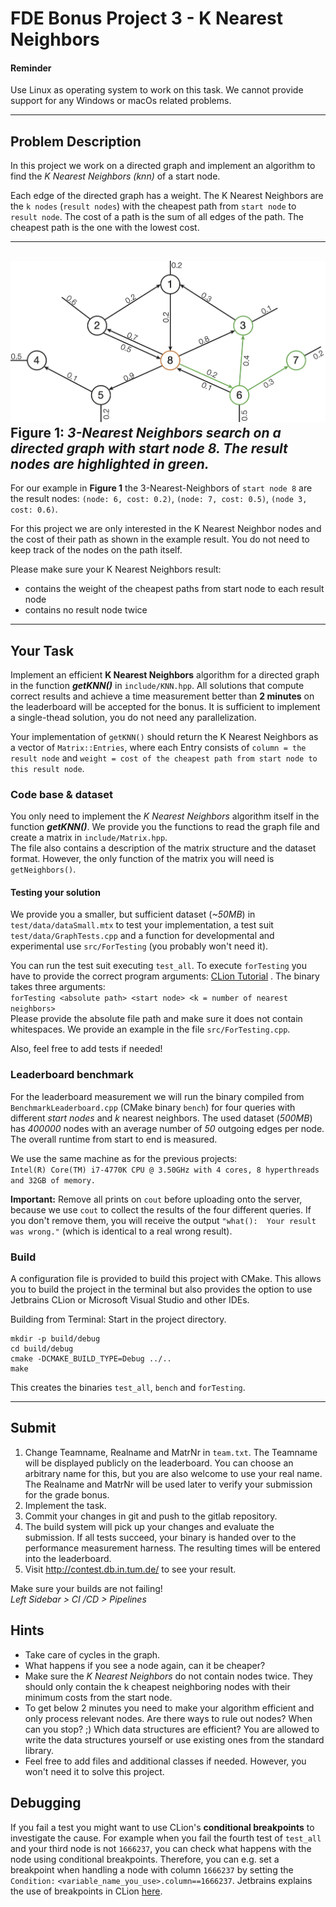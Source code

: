 # FDE Bonus Project 3 - K Nearest Neighbors

#### Reminder

Use Linux as operating system to work on this task. We cannot provide support for any Windows or macOs related problems.

---
## Problem Description

In this project we work on a directed graph and implement an algorithm to find the _K Nearest Neighbors (knn)_ of a start node.

Each edge of the directed graph has a weight.
The K Nearest Neighbors are the `k nodes` (`result nodes`) with the cheapest path from `start node` to `result node`.
The cost of a path is the sum of all edges of the path.
The cheapest path is the one with the lowest cost.

---
![](Graph.png)
**Figure 1:** *3-Nearest Neighbors search on a directed graph with start node 8. The result nodes are highlighted in green.*
---

For our example in **Figure 1** the 3-Nearest-Neighbors of `start node 8` are the result nodes: `(node: 6, cost: 0.2)`, `(node: 7, cost: 0.5)`, `(node 3, cost: 0.6)`.

For this project we are only interested in the K Nearest Neighbor nodes and the cost of their path as shown in the example result.
You do not need to keep track of the nodes on the path itself.

Please make sure your K Nearest Neighbors result:
- contains the weight of the cheapest paths from start node to each result node 
- contains no result node twice

---
## Your Task

Implement an efficient **K Nearest Neighbors** algorithm for a directed graph in the function **_getKNN()_**
in `include/KNN.hpp`. All solutions that compute correct results and achieve a time measurement better than **2
minutes** on the leaderboard will be accepted for the bonus. It is sufficient to implement a single-thead solution, you
do not need any parallelization.

Your implementation of `getKNN()` should return the K Nearest Neighbors as a vector of `Matrix::Entries`, where each Entry
consists of `column = the result node` and `weight = cost of the cheapest path from start node to this result node`.

### Code base & dataset

You only need to implement the *K Nearest Neighbors* algorithm itself in the function **_getKNN()_**. We provide you the
functions to read the graph file and create a matrix in ```include/Matrix.hpp```.  
The file also contains a description of the matrix structure and the dataset format. However, the only function of the
matrix you will need is ```getNeighbors()```.

#### Testing your solution

We provide you a smaller, but sufficient dataset (*~50MB*) in ```test/data/dataSmall.mtx``` to test your implementation,
a test suit ```test/data/GraphTests.cpp``` and a function for developmental and experimental use ```src/ForTesting```
(you probably won't need it).

You can run the test suit executing ```test_all```. To execute ```forTesting``` you have to provide the correct program
arguments: [CLion Tutorial](https://www.jetbrains.com/help/objc/add-environment-variables-and-program-arguments.html#add-program-arguments)
. The binary takes three arguments: <br>
```forTesting <absolute path> <start node> <k = number of nearest neighbors>``` <br>
Please provide the absolute file path and make sure it does not contain whitespaces. We provide an example in the
file ```src/ForTesting.cpp```.

Also, feel free to add tests if needed!

### Leaderboard benchmark

For the leaderboard measurement we will run the binary compiled from `BenchmarkLeaderboard.cpp` (CMake binary `bench`)
for four queries with different *start nodes* and *k* nearest neighbors. The used dataset (*500MB*) has *400000* nodes
with an average number of *50* outgoing edges per node. The overall runtime from start to end is measured.<br>

We use the same machine as for the previous projects: <br>
```Intel(R) Core(TM) i7-4770K CPU @ 3.50GHz with 4 cores, 8 hyperthreads and 32GB of memory.```

**Important:** Remove all prints on `cout` before uploading onto the server, because we use `cout` to collect the
results of the four different queries. If you don't remove them, you will receive the
output `"what():  Your result was wrong."` (which is identical to a real wrong result).

### Build

A configuration file is provided to build this project with CMake. This allows you to build the project
in the terminal but also provides the option to use Jetbrains CLion or Microsoft Visual Studio and other
IDEs.

Building from Terminal:
Start in the project directory.

```
mkdir -p build/debug
cd build/debug
cmake -DCMAKE_BUILD_TYPE=Debug ../..
make
```

This creates the binaries `test_all`, `bench` and `forTesting`.

---
## Submit
1. Change Teamname, Realname and MatrNr in `team.txt`.
   The Teamname will be displayed publicly on the leaderboard.
   You can choose an arbitrary name for this, but you are also welcome to use your real name.
   The Realname and MatrNr will be used later to verify your submission for the grade bonus.
2. Implement the task.
3. Commit your changes in git and push to the gitlab repository.
4. The build system will pick up your changes and evaluate the submission.
   If all tests succeed, your binary is handed over to the performance measurement harness.
   The resulting times will be entered into the leaderboard.
5. Visit http://contest.db.in.tum.de/ to see your result.

Make sure your builds are not failing! <br/>
*Left Sidebar > CI /CD > Pipelines*


## Hints

- Take care of cycles in the graph.
- What happens if you see a node again, can it be cheaper?
- Make sure the *K Nearest Neighbors* do not contain nodes twice. They should only contain the k cheapest neighboring
  nodes with their minimum costs from the start node.
- To get below 2 minutes you need to make your algorithm efficient and only process relevant nodes. Are there ways to
  rule out nodes? When can you stop? ;) Which data structures are efficient? You are allowed to write the data
  structures yourself or use existing ones from the standard library.
- Feel free to add files and additional classes if needed. However, you won't need it to solve this project.

## Debugging

If you fail a test you might want to use CLion's **conditional breakpoints** to investigate the cause. For example when
you fail the fourth test of `test_all` and your third node is not `1666237`, you can check what happens with the node
using conditional breakpoints. Therefore, you can e.g. set a breakpoint when handling a node with column `1666237` by
setting the `Condition:` `<variable_name_you_use>.column==1666237`. Jetbrains explains the use of breakpoints in
CLion [here](https://www.jetbrains.com/help/clion/using-breakpoints.html#set-breakpoints).

